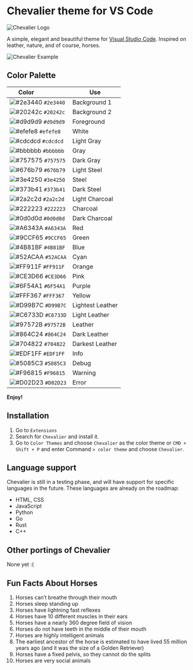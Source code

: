 # Chevalier theme for VS Code

![Chevalier Logo](https://cdn.jsdelivr.net/gh/ldatb/chevalier-theme-vscode@master/assets/chevalier.png)

A simple, elegant and beautiful theme for [Visual Studio Code](https://code.visualstudio.com/). Inspired on leather, nature, and of course, horses.

![Chevalier Example](https://cdn.jsdelivr.net/gh/ldatb/chevalier-theme-vscode@master/assets/chevalier-example.png)

## Color Palette
| Color&nbsp;&nbsp;&nbsp;&nbsp;&nbsp;&nbsp;&nbsp;&nbsp;&nbsp;&nbsp;&nbsp;&nbsp;&nbsp;&nbsp;&nbsp; | Use |
| ---------- | ------------------------------------------------------------ |
| ![#2e3440](https://place-hold.it/15/2e3440/2e3440?text=+) `#2e3440` | Background 1 |
| ![#20242c](https://place-hold.it/15/20242c/20242c?text=+) `#20242c` | Background 2 |
| ![#d9d9d9](https://place-hold.it/15/d9d9d9/d9d9d9?text=+) `#d9d9d9` | Foreground |
| ![#efefe8](https://place-hold.it/15/efefe8/efefe8?text=+) `#efefe8` | White |
| ![#cdcdcd](https://place-hold.it/15/cdcdcd/cdcdcd?text=+) `#cdcdcd` | Light Gray |
| ![#bbbbbb](https://place-hold.it/15/bbbbbb/bbbbbb?text=+) `#bbbbbb` | Gray |
| ![#757575](https://place-hold.it/15/757575/757575?text=+) `#757575` | Dark Gray |
| ![#676b79](https://place-hold.it/15/676b79/676b79?text=+) `#676b79` | Light Steel |
| ![#3e4250](https://place-hold.it/15/3e4250/3e4250?text=+) `#3e4250` | Steel |
| ![#373b41](https://place-hold.it/15/373b41/373b41?text=+) `#373b41` | Dark Steel |
| ![#2a2c2d](https://place-hold.it/15/2a2c2d/2a2c2d?text=+) `#2a2c2d` | Light Charcoal |
| ![#222223](https://place-hold.it/15/222223/222223?text=+) `#222223` | Charcoal |
| ![#0d0d0d](https://place-hold.it/15/0d0d0d/0d0d0d?text=+) `#0d0d0d` | Dark Charcoal |
| ![#A6343A](https://place-hold.it/15/A6343A/A6343A?text=+) `#A6343A` | Red |
| ![#9CCF65](https://place-hold.it/15/9CCF65/9CCF65?text=+) `#9CCF65` | Green |
| ![#4B81BF](https://place-hold.it/15/4B81BF/4B81BF?text=+) `#4B81BF` | Blue |
| ![#52ACAA](https://place-hold.it/15/52ACAA/52ACAA?text=+) `#52ACAA` | Cyan |
| ![#FF911F](https://place-hold.it/15/FF911F/FF911F?text=+) `#FF911F` | Orange |
| ![#CE3D66](https://place-hold.it/15/CE3D66/CE3D66?text=+) `#CE3D66` | Pink |
| ![#6F54A1](https://place-hold.it/15/6F54A1/6F54A1?text=+) `#6F54A1` | Purple |
| ![#FFF367](https://place-hold.it/15/FFF367/FFF367?text=+) `#FFF367` | Yellow |
| ![#D99B7C](https://place-hold.it/15/D99B7C/D99B7C?text=+) `#D99B7C` | Lightest Leather |
| ![#C6733D](https://place-hold.it/15/C6733D/C6733D?text=+) `#C6733D` | Light Leather |
| ![#97572B](https://place-hold.it/15/97572B/97572B?text=+) `#97572B` | Leather |
| ![#864C24](https://place-hold.it/15/864C24/864C24?text=+) `#864C24` | Dark Leather |
| ![#704822](https://place-hold.it/15/704822/704822?text=+) `#704822` | Darkest Leather |
| ![#EDF1FF](https://place-hold.it/15/EDF1FF/EDF1FF?text=+) `#EDF1FF` | Info |
| ![#5085C3](https://place-hold.it/15/5085C3/5085C3?text=+) `#5085C3` | Debug |
| ![#F96815](https://place-hold.it/15/F96815/F96815?text=+) `#F96815` | Warning |
| ![#D02D23](https://place-hold.it/15/D02D23/D02D23?text=+) `#D02D23` | Error |

**Enjoy!**

## Installation
1. Go to `Extensions`
2. Search for `Chevalier` and install it.
3. Go to `Color Themes` and choose `Chevalier` as the color theme or `CMD + Shift + P` and enter Command `> color theme` and choose `Chevalier`.

## Language support
Chevalier is still in a testing phase, and will have support for specific languages in the future.
These languages are already on the roadmap:
- HTML, CSS
- JavaScript
- Python
- Go
- Rust
- C++

## Other portings of Chevalier
None yet :(

## Fun Facts About Horses
1. Horses can’t breathe through their mouth
2. Horses sleep standing up
3. Horses have lightning fast reflexes
4. Horses have 10 different muscles in their ears
5. Horses have a nearly 360 degree field of vision
6. Horses do not have teeth in the middle of their mouth
7. Horses are highly intelligent animals
8. The earliest ancestor of the horse is estimated to have lived 55 million years ago (and it was the size of a Golden Retriever)
9. Horses have a fixed pelvis, so they cannot do the splits
10. Horses are very social animals
